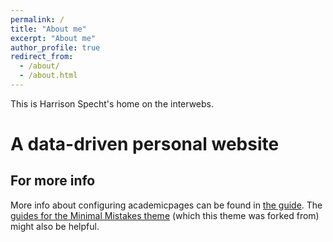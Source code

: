 ```yaml
---
permalink: /
title: "About me"
excerpt: "About me"
author_profile: true
redirect_from: 
  - /about/
  - /about.html
---
```


This is Harrison Specht's home on the interwebs.

A data-driven personal website
======

For more info
------
More info about configuring academicpages can be found in [the guide](https://academicpages.github.io/markdown/). The [guides for the Minimal Mistakes theme](https://mmistakes.github.io/minimal-mistakes/docs/configuration/) (which this theme was forked from) might also be helpful.
